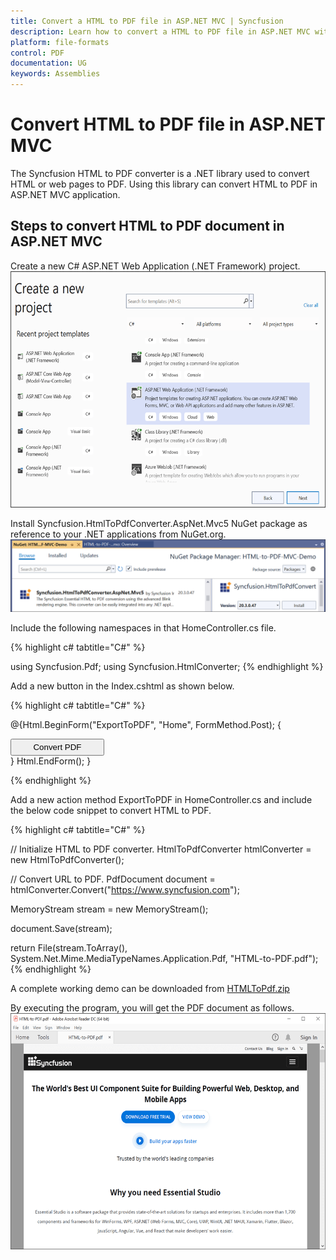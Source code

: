 ```yaml
---
title: Convert a HTML to PDF file in ASP.NET MVC | Syncfusion
description: Learn how to convert a HTML to PDF file in ASP.NET MVC with easy steps using Syncfusion .NET HTML converter library.
platform: file-formats
control: PDF
documentation: UG
keywords: Assemblies
---
```


# Convert HTML to PDF file in ASP.NET MVC

The Syncfusion HTML to PDF converter is a .NET library used to convert HTML or web pages to PDF. Using this library can convert HTML to PDF in ASP.NET MVC application.  

## Steps to convert HTML to PDF document in ASP.NET MVC

Create a new C# ASP.NET Web Application (.NET Framework) project.
![convert_HtmltoPdf_ASP.NET_MVC1](htmlconversion_images\aspnetmvc1.png)

Install Syncfusion.HtmlToPdfConverter.AspNet.Mvc5  NuGet package as reference to your .NET applications from NuGet.org.
![convert_HtmltoPdf_ASP.NET_MVC2](htmlconversion_images\aspnetmvc2.png)

Include the following namespaces in that HomeController.cs file.

{% highlight c# tabtitle="C#" %}

using Syncfusion.Pdf;
using Syncfusion.HtmlConverter;
{% endhighlight %}

Add a new button in the Index.cshtml as shown below.

{% highlight c# tabtitle="C#" %}

@{Html.BeginForm("ExportToPDF", "Home", FormMethod.Post);
{
<div>
    <input type="submit" value="Convert PDF" style="width:150px;height:27px" />
</div>
}
Html.EndForm();
}

{% endhighlight %}

Add a new action method ExportToPDF in HomeController.cs and include the below code snippet to convert HTML to PDF.

{% highlight c# tabtitle="C#" %}

// Initialize HTML to PDF converter.
HtmlToPdfConverter htmlConverter = new HtmlToPdfConverter();

// Convert URL to PDF.
PdfDocument document = htmlConverter.Convert("https://www.syncfusion.com");

MemoryStream stream = new MemoryStream();

document.Save(stream);

return File(stream.ToArray(), System.Net.Mime.MediaTypeNames.Application.Pdf, "HTML-to-PDF.pdf");
{% endhighlight %}

A complete working demo can be downloaded from [HTMLToPdf.zip](https://www.syncfusion.com/downloads/support/directtrac/general/ze/HTML-to-PDF-MVC-Demo1437749865)

By executing the program, you will get the PDF document as follows.
![convert_HtmltoPdf_ASP.NET_MVC1](htmlconversion_images\htmltopdfoutput.png)
